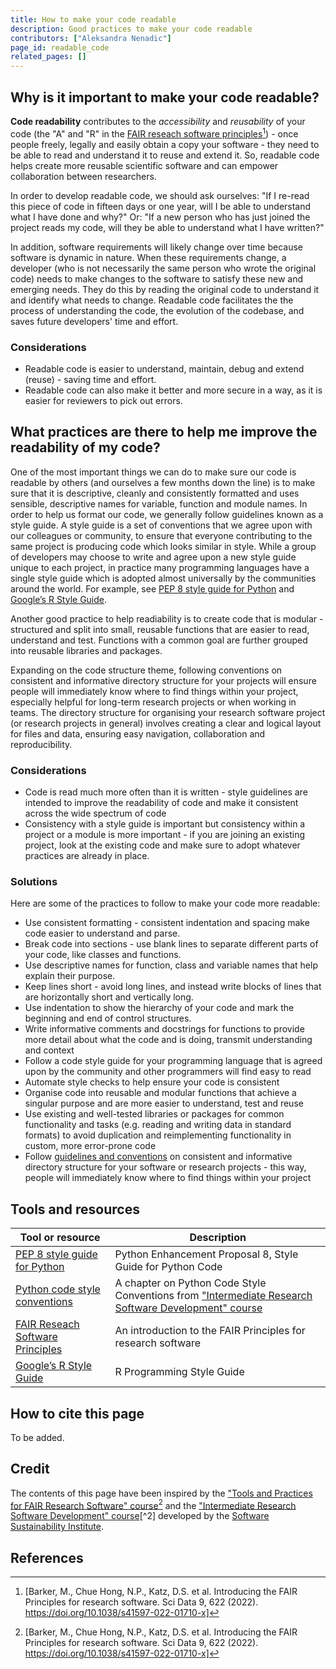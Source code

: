 ```yaml
---
title: How to make your code readable
description: Good practices to make your code readable
contributors: ["Aleksandra Nenadic"]
page_id: readable_code
related_pages: []
---
```



## Why is it important to make your code readable?

**Code readability** contributes to the *accessibility* and *reusability* of your code (the "A" and "R" in the [FAIR reseach software principles][fair-rs-principles][^1]) - 
once people freely, legally and easily obtain a copy your software - they need to be able to read and understand it to reuse and extend it. 
So, readable code helps create more reusable scientific software and can empower collaboration between researchers.

In order to develop readable code, we should ask ourselves: "If I re-read this piece of code in fifteen days or one year, will I be able to understand 
what I have done and why?" 
Or: "If a new person who has just joined the project reads my code, will they be able to understand what I have written?"

In addition, software requirements will likely change over time because software is dynamic in nature. 
When these requirements change, a developer (who is not necessarily the same person who wrote the original code) needs to make changes to the software
to satisfy these new and emerging needs. 
They do this by reading the original code to understand it and identify what needs to change. 
Readable code facilitates the the process of understanding the code, the evolution of the codebase, and saves future developers' time and effort.

### Considerations

- Readable code is easier to understand, maintain, debug and extend (reuse) - saving time and effort.
- Readable code can also make it better and more secure in a way, as it is easier for reviewers to pick out errors.


## What practices are there to help me improve the readability of my code?

One of the most important things we can do to make sure our code is readable by others (and ourselves a few months down the line) is to make sure that it is descriptive, 
cleanly and consistently formatted and uses sensible, descriptive names for variable, function and module names. 
In order to help us format our code, we generally follow guidelines known as a style guide. 
A style guide is a set of conventions that we agree upon with our colleagues or community, to ensure that everyone contributing to the same project is producing code which 
looks similar in style. 
While a group of developers may choose to write and agree upon a new style guide unique to each project, in practice many programming languages have a single style guide 
which is adopted almost universally by the communities around the world. 
For example, see [PEP 8 style guide for Python][pep8] and [Google’s R Style Guide][r-guidelines].

Another good practice to help readiability is to create code that is modular - structured and split into small, reusable functions that are easier to read, understand and test.
Functions with a common goal are further grouped into reusable libraries and packages. 

Expanding on the code structure theme, following conventions on consistent and informative directory structure for your projects will ensure people will immediately know 
where to find things within your project, especially helpful for long-term research projects or when working in teams. 
The directory structure for organising your research software project (or research projects in general) involves creating a clear and logical layout for files and data, 
ensuring easy navigation, collaboration and reproducibility.

### Considerations

- Code is read much more often than it is written - style guidelines are intended to improve the readability of code and make it consistent across the wide spectrum of code
- Consistency with a style guide is important but consistency within a project or a module is more important - if you are joining an existing project, look at the existing
code and make sure to adopt whatever practices are already in place.


### Solutions

Here are some of the practices to follow to make your code more readable:

- Use consistent formatting - consistent indentation and spacing make code easier to understand and parse. 
- Break code into sections - use blank lines to separate different parts of your code, like classes and functions. 
- Use descriptive names for function, class and variable names that help explain their purpose.
- Keep lines short - avoid long lines, and instead write blocks of lines that are horizontally short and vertically long. 
- Use indentation to show the hierarchy of your code and mark the beginning and end of control structures. 
- Write informative comments and docstrings for functions to provide more detail about what the code and is doing, transmit understanding and context 
- Follow a code style guide for your programming language that is agreed upon by the community and other programmers will find easy to read 
- Automate style checks to help ensure your code is consistent
- Organise code into reusable and modular functions that achieve a singular purpose and are more easier to understand, test and reuse
- Use existing and well-tested libraries or packages for common functionality and tasks (e.g. reading and writing data in standard formats) to avoid duplication and reimplementing
functionality in custom, more error-prone code
- Follow [guidelines and conventions](https://carpentries-incubator.github.io/fair-research-software/07-code-structure.html#directory-structure-for-software-projects)
on consistent and informative directory structure for your software or research projects - this way, people will immediately know where to find things within your project

## Tools and resources

| Tool or resource                                                                | Description                                                                |
| ------------------------------------------------------------------------------- | -------------------------------------------------------------------------- |
| [PEP 8 style guide for Python][pep8]                                            | Python Enhancement Proposal 8, Style Guide for Python Code                 |
| [Python code style conventions](https://carpentries-incubator.github.io/python-intermediate-development-earth-sciences/15-coding-conventions/index.html)     |  A chapter on Python Code Style Conventions from ["Intermediate Research Software Development" course][intermediate-rs-dev]                  | 
| [FAIR Reseach Software Principles][fair-rs-principles] | An introduction to the FAIR Principles for research software |
| [Google’s R Style Guide][r-guidelines] | R Programming Style Guide|


## How to cite this page

To be added.


## Credit

The contents of this page have been inspired by the ["Tools and Practices for FAIR Research Software" course][fair-rs][^1] 
and the ["Intermediate Research Software Development" course][intermediate-rs-dev][^2] developed by the [Software Sustainability Institute][ssi].

      
## References
[^1]: [Barker, M., Chue Hong, N.P., Katz, D.S. et al. Introducing the FAIR Principles for research software. Sci Data 9, 622 (2022). https://doi.org/10.1038/s41597-022-01710-x]

[fair-rs]: https://carpentries-incubator.github.io/fair-research-software
[ssi]: https://www.software.ac.uk/
[fair-rs-principles]: https://www.nature.com/articles/s41597-022-01710-x
[fair-rs]: https://carpentries-incubator.github.io/fair-research-software
[intermediate-rs-dev]: https://carpentries-incubator.github.io/python-intermediate-development/
[pep8]: https://peps.python.org/pep-0008/
[r-guidelines]: https://google.github.io/styleguide/Rguide.html

